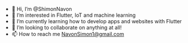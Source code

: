 - 👋 Hi, I’m @ShimonNavon
- 👀 I’m interested in Flutter, IoT and machine learning
- 🌱 I’m currently learning how to develop apps and websites with Flutter
- 💞️ I’m looking to collaborate on anything at all! 
- 📫 How to reach me NavonSimon1@gmail.com

<!---
ShimonNavon/ShimonNavon is a ✨ special ✨ repository because its `README.md` (this file) appears on your GitHub profile.
You can click the Preview link to take a look at your changes.
--->
